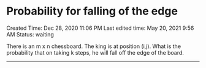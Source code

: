 # Probability for falling of the edge

Created Time: Dec 28, 2020 11:06 PM
Last edited time: May 20, 2021 9:56 AM
Status: waiting

There is an m x n chessboard. The king is at position (i,j). What is the probability that on taking k steps, he will fall off the edge of the board. 

---